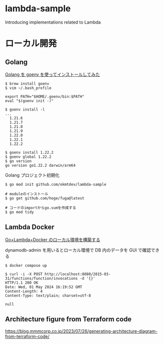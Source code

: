 # lambda-sample

Introducing implementations related to Lambda

# ローカル開発

## Golang

[Golang を goenv を使ってインストールしてみた](https://qiita.com/walkers/items/761b2a5e58849176a633)

```
$ brew install goenv
$ vim ~/.bash_profile

export PATH="$HOME/.goenv/bin:$PATH"
eval "$(goenv init -)"

$ goenv install -l
...
  1.21.6
  1.21.7
  1.21.8
  1.21.9
  1.22.0
  1.22.1
  1.22.2

$ goenv install 1.22.2
$ goenv global 1.22.2
$ go version
go version go1.22.2 darwin/arm64
```

Golang プロジェクト初期化

```
$ go mod init github.com/okmtdev/lambda-sample

# moduleのインストール
$ go get github.com/hoge/fuga@latest

# コードのimportからgo.sumを作成する
$ go mod tidy
```

## Lambda Docker

[Go+Lambda+Docker のローカル環境を構築する](https://zenn.dev/ryohei_takagi/articles/f4d63ae991ee9c)

dynamodb-admin を用いるとローカル環境で DB 内のデータを GUI で確認できる

```
$ docker compose up

$ curl -i -X POST http://localhost:8080/2015-03-31/functions/function/invocations -d '{}'
HTTP/1.1 200 OK
Date: Wed, 01 May 2024 16:19:52 GMT
Content-Length: 4
Content-Type: text/plain; charset=utf-8

null
```

## Architecture figure from Terraform code

https://blog.mmmcorp.co.jp/2023/07/26/generating-architecture-diagram-from-terraform-code/
